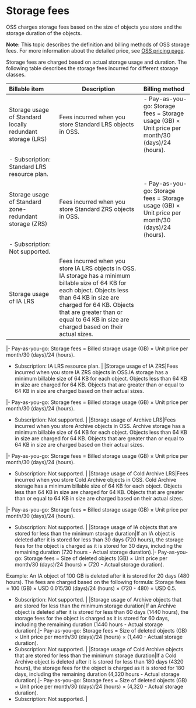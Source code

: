 # Storage fees

OSS charges storage fees based on the size of objects you store and the storage duration of the objects.

**Note:** This topic describes the definition and billing methods of OSS storage fees. For more information about the detailed price, see [OSS pricing page](https://www.alibabacloud.com/product/oss/pricing).

Storage fees are charged based on actual storage usage and duration. The following table describes the storage fees incurred for different storage classes.

|Billable item|Description|Billing method|
|:------------|-----------|:-------------|
|Storage usage of Standard locally redundant storage \(LRS\)|Fees incurred when you store Standard LRS objects in OSS.|-   Pay-as-you-go: Storage fees = Storage usage \(GB\) × Unit price per month/30 \(days\)/24 \(hours\).
-   Subscription: Standard LRS resource plan. |
|Storage usage of Standard zone-redundant storage \(ZRS\)|Fees incurred when you store Standard ZRS objects in OSS.|-   Pay-as-you-go: Storage fees = Storage usage \(GB\) × Unit price per month/30 \(days\)/24 \(hours\).
-   Subscription: Not supported. |
|Storage usage of IA LRS|Fees incurred when you store IA LRS objects in OSS. IA storage has a minimum billable size of 64 KB for each object. Objects less than 64 KB in size are charged for 64 KB. Objects that are greater than or equal to 64 KB in size are charged based on their actual sizes.

|-   Pay-as-you-go: Storage fees = Billed storage usage \(GB\) × Unit price per month/30 \(days\)/24 \(hours\).
-   Subscription: IA LRS resource plan. |
|Storage usage of IA ZRS|Fees incurred when you store IA ZRS objects in OSS.IA storage has a minimum billable size of 64 KB for each object. Objects less than 64 KB in size are charged for 64 KB. Objects that are greater than or equal to 64 KB in size are charged based on their actual sizes.

|-   Pay-as-you-go: Storage fees = Billed storage usage \(GB\) × Unit price per month/30 \(days\)/24 \(hours\).
-   Subscription: Not supported. |
|Storage usage of Archive LRS|Fees incurred when you store Archive objects in OSS. Archive storage has a minimum billable size of 64 KB for each object. Objects less than 64 KB in size are charged for 64 KB. Objects that are greater than or equal to 64 KB in size are charged based on their actual sizes.

|-   Pay-as-you-go: Storage fees = Billed storage usage \(GB\) × Unit price per month/30 \(days\)/24 \(hours\).
-   Subscription: Not supported. |
|Storage usage of Cold Archive LRS|Fees incurred when you store Cold Archive objects in OSS. Cold Archive storage has a minimum billable size of 64 KB for each object. Objects less than 64 KB in size are charged for 64 KB. Objects that are greater than or equal to 64 KB in size are charged based on their actual sizes.

|-   Pay-as-you-go: Storage fees = Billed storage usage \(GB\) × Unit price per month/30 \(days\)/24 \(hours\).
-   Subscription: Not supported. |
|Storage usage of IA objects that are stored for less than the minimum storage duration|If an IA object is deleted after it is stored for less than 30 days \(720 hours\), the storage fees for the object is charged as it is stored for 30 days, including the remaining duration \(720 hours - Actual storage duration\).|-   Pay-as-you-go: Storage fees = Size of deleted objects \(GB\) × Unit price per month/30 \(days\)/24 \(hours\) × \(720 - Actual storage duration\).

Example: An IA object of 100 GB is deleted after it is stored for 20 days \(480 hours\). The fees are charged based on the following formula: Storage fees = 100 \(GB\) × USD 0.015/30 \(days\)/24 \(hours\) × \(720 - 480\) = USD 0.5.

-   Subscription: Not supported. |
|Storage usage of Archive objects that are stored for less than the minimum storage duration|If an Archive object is deleted after it is stored for less than 60 days \(1440 hours\), the storage fees for the object is charged as it is stored for 60 days, including the remaining duration \(1440 hours - Actual storage duration\).|-   Pay-as-you-go: Storage fees = Size of deleted objects \(GB\) × Unit price per month/30 \(days\)/24 \(hours\) × \(1,440 - Actual storage duration\).
-   Subscription: Not supported. |
|Storage usage of Cold Archive objects that are stored for less than the minimum storage duration|If a Cold Archive object is deleted after it is stored for less than 180 days \(4320 hours\), the storage fees for the object is charged as it is stored for 180 days, including the remaining duration \(4,320 hours - Actual storage duration\).|-   Pay-as-you-go: Storage fees = Size of deleted objects \(GB\) × Unit price per month/30 \(days\)/24 \(hours\) × \(4,320 - Actual storage duration\).
-   Subscription: Not supported. |

